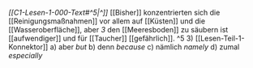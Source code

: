 *[[C1-Lesen-1-000-Text#^5|^]]* [[Bisher]] konzentrierten sich die [[Reinigungsmaßnahmen]] vor allem auf [[Küsten]] und die [[Wasseroberfläche]], aber _3_ den [[Meeresboden]] zu säubern ist [[aufwendiger]] und für [[Taucher]] [[gefährlich]]. ^5
3) [[Lesen-Teil-1-Konnektor]]
    a) aber *but*
    b) denn *because*
    c) nämlich *namely*
    d) zumal *especially*





